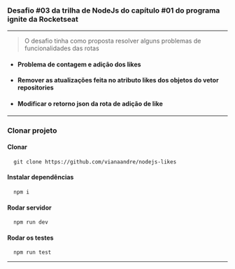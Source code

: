 ### Desafio #03 da trilha de NodeJs do capítulo #01 do programa ignite da Rocketseat

<hr />

> O desafio tinha como proposta resolver alguns problemas de funcionalidades das rotas

- #### Problema de contagem e adição dos likes
- #### Remover as atualizações feita no atributo likes dos objetos do vetor repositories
- #### Modificar o retorno json da rota de adição de like

<hr />

### Clonar projeto
#### Clonar 
```
  git clone https://github.com/vianaandre/nodejs-likes
```
#### Instalar dependências
```
  npm i
```
#### Rodar servidor
```
  npm run dev
```
#### Rodar os testes
```
  npm run test
```

<hr />
